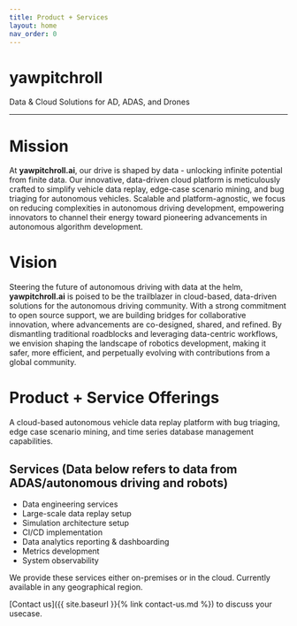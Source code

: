 ```yaml
---
title: Product + Services
layout: home
nav_order: 0
---
```


# yawpitchroll

Data & Cloud Solutions for AD, ADAS, and Drones

----
# Mission

At **yawpitchroll.ai**, our drive is shaped by data - unlocking infinite potential from finite data. Our innovative, data-driven cloud platform is meticulously crafted to simplify vehicle data replay, edge-case scenario mining, and bug triaging for autonomous vehicles. Scalable and platform-agnostic, we focus on reducing complexities in autonomous driving development, empowering innovators to channel their energy toward pioneering advancements in autonomous algorithm development.

# Vision

Steering the future of autonomous driving with data at the helm, **yawpitchroll.ai** is poised to be the trailblazer in cloud-based, data-driven solutions for the autonomous driving community. With a strong commitment to open source support, we are building bridges for collaborative innovation, where advancements are co-designed, shared, and refined. By dismantling traditional roadblocks and leveraging data-centric workflows, we envision shaping the landscape of robotics development, making it safer, more efficient, and perpetually evolving with contributions from a global community.

# Product + Service Offerings

A cloud-based autonomous vehicle data replay platform with bug triaging, edge case scenario mining, and time series database management capabilities.

## Services (Data below refers to data from ADAS/autonomous driving and robots)

* Data engineering services
* Large-scale data replay setup
* Simulation architecture setup
* CI/CD implementation 
* Data analytics reporting & dashboarding
* Metrics development
* System observability

We provide these services either on-premises or in the cloud. Currently available in any geographical region.
  
[Contact us]({{ site.baseurl }}{% link contact-us.md %}) to discuss your usecase.

